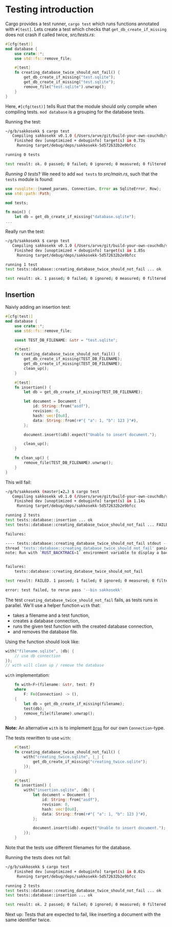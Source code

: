 # Testing introduction
Cargo provides a test runner, `cargo test` which runs functions annotated with `#[test]`. Lets create a test which checks that `get_db_create_if_missing` does not crash if called twice, *src/tests.rs*:

```rust
#[cfg(test)]
mod database {
    use crate::*;
    use std::fs::remove_file;

    #[test]
    fn creating_database_twice_should_not_fail() {
        get_db_create_if_missing("test.sqlite");
        get_db_create_if_missing("test.sqlite");
        remove_file("test.sqlite").unwrap();
    }
}
```

Here, `#[cfg(test)]` tells Rust that the module should only compile when compiling tests. `mod database` is a grouping for the database tests.

Running the test:
```sh
~/g/b/sakkosekk $ cargo test
   Compiling sakkosekk v0.1.0 (/Users/arve/git/build-your-own-couchdb/sakkosekk)
    Finished dev [unoptimized + debuginfo] target(s) in 0.73s
     Running target/debug/deps/sakkosekk-5d572632b2e9bfcc

running 0 tests

test result: ok. 0 passed; 0 failed; 0 ignored; 0 measured; 0 filtered out
```

*Running 0 tests*? We need to add `mod tests` to *src/main.rs*, such that the `tests` module is found:

```rust
use rusqlite::{named_params, Connection, Error as SqliteError, Row};
use std::path::Path;

mod tests;

fn main() {
    let db = get_db_create_if_missing("database.sqlite");
...
```

Really run the test:
```sh
~/g/b/sakkosekk $ cargo test
   Compiling sakkosekk v0.1.0 (/Users/arve/git/build-your-own-couchdb/sakkosekk)
    Finished dev [unoptimized + debuginfo] target(s) in 1.85s
     Running target/debug/deps/sakkosekk-5d572632b2e9bfcc

running 1 test
test tests::database::creating_database_twice_should_not_fail ... ok

test result: ok. 1 passed; 0 failed; 0 ignored; 0 measured; 0 filtered out
```

## Insertion
Naivly adding an insertion test:

```rust
#[cfg(test)]
mod database {
    use crate::*;
    use std::fs::remove_file;

    const TEST_DB_FILENAME: &str = "test.sqlite";

    #[test]
    fn creating_database_twice_should_not_fail() {
        get_db_create_if_missing(TEST_DB_FILENAME);
        get_db_create_if_missing(TEST_DB_FILENAME);
        clean_up();
    }

    #[test]
    fn insertion() {
        let db = get_db_create_if_missing(TEST_DB_FILENAME);

        let document = Document {
            id: String::from("asdf"),
            revision: 0,
            hash: vec![0u8],
            data: String::from(r#"{ "a": 1, "b": 123 }"#),
        };

        document.insert(&db).expect("Unable to insert document.");

        clean_up();
    }

    fn clean_up() {
        remove_file(TEST_DB_FILENAME).unwrap();
    }
}
```

This will fail:
```sh
~/g/b/sakkosekk (master|✚2…) $ cargo test
   Compiling sakkosekk v0.1.0 (/Users/arve/git/build-your-own-couchdb/sakkosekk)
    Finished dev [unoptimized + debuginfo] target(s) in 1.14s
     Running target/debug/deps/sakkosekk-5d572632b2e9bfcc

running 2 tests
test tests::database::insertion ... ok
test tests::database::creating_database_twice_should_not_fail ... FAILED

failures:

---- tests::database::creating_database_twice_should_not_fail stdout ----
thread 'tests::database::creating_database_twice_should_not_fail' panicked at 'Unable to create documents table.: SqliteFailure(Error { code: Unknown, extended_code: 1 }, Some("table documents already exists"))', src/libcore/result.rs:999:5
note: Run with `RUST_BACKTRACE=1` environment variable to display a backtrace.


failures:
    tests::database::creating_database_twice_should_not_fail

test result: FAILED. 1 passed; 1 failed; 0 ignored; 0 measured; 0 filtered out

error: test failed, to rerun pass '--bin sakkosekk'
```

The test `creating_database_twice_should_not_fail` fails, as tests runs in parallel. We'll use a helper function `with` that:

- takes a filename and a test function,
- creates a database connection,
- runs the given test function with the created database connection,
- and removes the database file.

Using the function should look like:
```rust
with("filename.sqlite", |db| {
    // use db connection
});
// with will clean up / remove the database
```

`with` implementation:
```rust
    fn with<F>(filename: &str, test: F)
    where
        F: Fn(Connection) -> (),
    {
        let db = get_db_create_if_missing(filename);
        test(db);
        remove_file(filename).unwrap();
    }
```

**Note:** An alternative `with` is to implement [`Drop`] for our own `Connection`-type.

The tests rewritten to use `with`:
```rust
    #[test]
    fn creating_database_twice_should_not_fail() {
        with("creating_twice.sqlite", |_| {
            get_db_create_if_missing("creating_twice.sqlite");
        });
    }

    #[test]
    fn insertion() {
        with("insertion.sqlite", |db| {
            let document = Document {
                id: String::from("asdf"),
                revision: 0,
                hash: vec![0u8],
                data: String::from(r#"{ "a": 1, "b": 123 }"#),
            };

            document.insert(&db).expect("Unable to insert document.");
        });
    }
```

Note that the tests use different filenames for the database.

Running the tests does not fail:
```sh
~/g/b/sakkosekk $ cargo test
    Finished dev [unoptimized + debuginfo] target(s) in 0.02s
     Running target/debug/deps/sakkosekk-5d572632b2e9bfcc

running 2 tests
test tests::database::creating_database_twice_should_not_fail ... ok
test tests::database::insertion ... ok

test result: ok. 2 passed; 0 failed; 0 ignored; 0 measured; 0 filtered out
```

Next up: Tests that are expected to fail, like inserting a document with the same identifier twice.

[`Drop`]: https://doc.rust-lang.org/std/ops/trait.Drop.html
